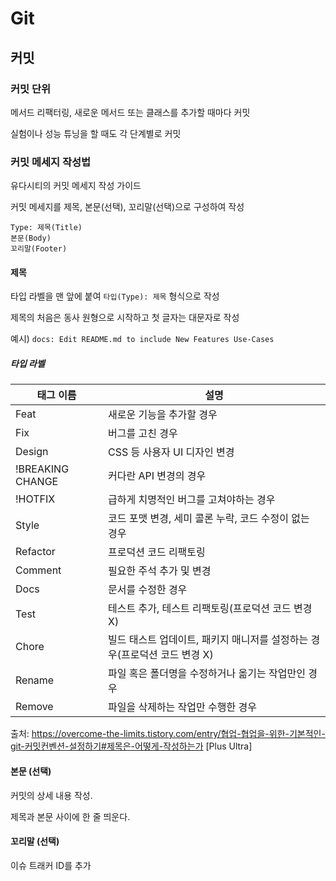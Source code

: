 # Git

## 커밋

### 커밋 단위

메서드 리팩터링, 새로운 메서드 또는 클래스를 추가할 때마다 커밋

실험이나 성능 튜닝을 할 때도 각 단계별로 커밋



### 커밋 메세지 작성법

유다시티의 커밋 메세지 작성 가이드

커밋 메세지를 제목, 본문(선택), 꼬리말(선택)으로 구성하여 작성

```
Type: 제목(Title)
본문(Body)
꼬리말(Footer)
```



#### 제목

타입 라벨을 맨 앞에 붙여 `타입(Type): 제목` 형식으로 작성

제목의 처음은 동사 원형으로 시작하고 첫 글자는 대문자로 작성

예시) `docs: Edit README.md to include New Features Use-Cases`

##### 타입 라벨

| 태그 이름        | 설명                                                         |
| ---------------- | ------------------------------------------------------------ |
| Feat             | 새로운 기능을 추가할 경우                                    |
| Fix              | 버그를 고친 경우                                             |
| Design           | CSS 등 사용자 UI 디자인 변경                                 |
| !BREAKING CHANGE | 커다란 API 변경의 경우                                       |
| !HOTFIX          | 급하게 치명적인 버그를 고쳐야하는 경우                       |
| Style            | 코드 포맷 변경, 세미 콜론 누락, 코드 수정이 없는 경우        |
| Refactor         | 프로덕션 코드 리팩토링                                       |
| Comment          | 필요한 주석 추가 및 변경                                     |
| Docs             | 문서를 수정한 경우                                           |
| Test             | 테스트 추가, 테스트 리팩토링(프로덕션 코드 변경 X)           |
| Chore            | 빌드 태스트 업데이트, 패키지 매니저를 설정하는 경우(프로덕션 코드 변경 X) |
| Rename           | 파일 혹은 폴더명을 수정하거나 옮기는 작업만인 경우           |
| Remove           | 파일을 삭제하는 작업만 수행한 경우                           |

출처: https://overcome-the-limits.tistory.com/entry/협업-협업을-위한-기본적인-git-커밋컨벤션-설정하기#제목은-어떻게-작성하는가 [Plus Ultra]



#### 본문 (선택)

커밋의 상세 내용 작성. 

제목과 본문 사이에 한 줄 띄운다.



#### 꼬리말 (선택)

이슈 트래커 ID를 추가